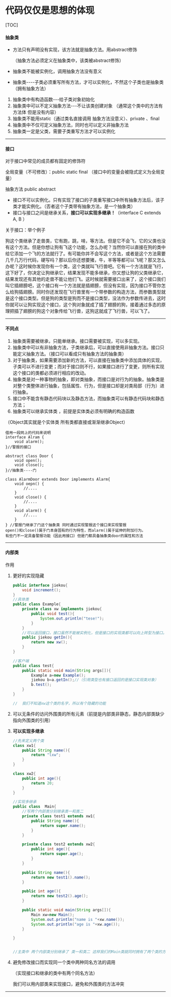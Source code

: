 # 代码仅仅是思想的体现

[TOC]

#### 抽象类

- 方法只有声明没有实现，该方法就是抽象方法。用abstract修饰

  （抽象方法必须定义在抽象类中，该类被abstract修饰）

- 抽象类不能被实例化，调用抽象方法没有意义
- 抽象类----子类必须重写所有方法，才可以实例化，不然这个子类也是抽象类（拥有抽象方法）

1.  抽象类中有构造函数---给子类对象初始化
2. 抽象类中可以不定义抽象方法---不让该类创建对象  （通常这个类中的方法有方法体 但是没有内容）
3. 抽象类不能用static（通过类名直接调用  抽象方法没意义）、private 、final
4.   抽象类中不仅可定义抽象方法，同时也可以定义非抽象方法
5. 抽象类一定是父类，需要子类重写方法才可以实例化

------

#### 接口

对于接口中常见的成员都有固定的修饰符

全局变量（不可修改）：public static final （接口中的变量会被隐式定义为全局变量）

抽象方法 public abstract 

- 接口不可以实例化。只有实现了接口的子类重写接口中所有抽象方法后，该子类才能实例化。（否者这个子类带有抽象方法，是一个抽象类）
- 接口与接口之间是继承关系，**接口可以实现多继承！**（interface C extends A, B ）



关于接口：举个例子

狗这个类继承了走兽类，它有跑，跳，啃，等方法。但是它不会飞，它的父类也没有这个方法。但是你想让狗有飞这个功能，怎么办呢？当然你可以直接在狗的类中给它添加一个飞的方法就行了。有可能你并不会写这个方法，或者是这个方法需要几千几万行代码，硬写吗？那以后你还想要猪，牛，羊等等都可以飞呢？那又怎么办呢？这时候你发现你有一个类，这个类就叫飞行兽吧。它有一个方法就是飞行，这下好了，你决定让狗继承它，结果发现不能多继承，你又想让狗的父类继承它，结果发现还有其他的走兽不能让他们飞。这时候就需要接口出来了，这个接口我们叫它插翅膀吧，这个接口有一个方法就是插翅膀，但没有实现，因为接口不管你怎么给狗插翅膀。同时你还发现在飞行兽里有一个带参数的构造方法，而参数类型就是这个接口类型。但是狗的类型是狗而不是接口类型，没法作为参数传进去，这时你就可以让狗实现这个接口，这个狗对象就成了插了翅膀的狗，接着通过多态的原理把插了翅膀的狗这个对象传给飞行兽，这狗这就成了飞行兽，可以飞了。

------

#### 不同点

1. 抽象类需要被继承，只能单继承。接口需要被实现，可以多实现。
2. 抽象类中可以有非抽象方法，子类继承后，可以直接使用非抽象方法。接口只能定义抽象方法。（接口可以看成只有抽象方法的抽象类）
3. 对于抽象类，如果需要添加新的方法，可以直接在抽象类中添加具体的实现，子类可以不进行变更；而对于接口则不行，如果接口进行了变更，则所有实现这个接口的类都必须进行相应的改动。
4. 抽象类是对一种事物的抽象，即对类抽象，而接口是对行为的抽象。抽象类是对整个类整体进行抽象，包括属性、行为，但是接口却是对类局部（行为）进行抽象。
5. 接口中不能含有静态代码块以及静态方法，而抽象类可以有静态代码块和静态方法；
6. 抽象类可以继承实体类 ，前提是实体类必须有明确的构造函数

（Object其实就是个实体类  所有类都直接或渐渐继承Object）

```
借用一段网上的代码来说明
interface Alram {
    void alarm();
}//警报的接口

abstract class Door {
    void open();
    void close();
}//抽象类----门

class AlarmDoor extends Door implements Alarm{
    void oepn() {
        //....
    }
    void close() {
        //....
    }
    void alarm() {
        //....
    }
} //警报门继承了门这个抽象类 同时通过实现警报这个接口来实现警报
open()和close()属于门本身固有的行为特性，而alarm()属于延伸的附加行为。
有些门不一定具备警报功能（因此用接口）但是门都具备抽象类door的属性和方法
```

------

#### 内部类

作用

1. 更好的实现隐藏

   ```java
   public interface jiekou{
       void increment();
   }
   //具体类
   public class Example{
       private class xw implements jiekou{
           public void test(){
               System.out.println("tese!");
           }
       }
       //可以返回接口，接口虽然不能被实例化，但是接口的实现类都可以向上转型为接口。表面上返回的是接口，其实返回的是接口的实现类。
       public jiekou getIn(){
           return new xw();
       }   
   }
   
   //客户端
   public class test{
       public static void main(String args[]){
           Example a=new Example();
           jiekou b=a.getIn();//（引用类型也有接口返回的是接口实现类对象）
           b.test();
       }
   }
   
   //  我们不知道xw这个类的名字，所以有个隐藏的功能
   ```

   

2. 可以无条件的访问外围类的所有元素（前提是内部类非静态，静态内部类缺少指向外围类的引用）

3. **可以实现多继承**

   ```java
   //先来定义两个类
   class xw1{
       public String name(){
           return "lxw";
       }
   }
   
   class xw2{
       public int age(){
           return 20;
       }
   }
   
   //实现多继承
   public class  Main{
       //写两个内部类分别继承类一和类二
       private class test1 extends xw1{
           public String name(){
               return super.name();
           }
       }
   
       private class test2 extends xw2{
           public int age(){
               return super.age();
           }
       }
   
       public String name(){
           return new test1().name();
       }
   
       public int age(){
           return new test2().age();
       }
   
       public static void main(String args[]){
           Main xw=new Main();
           System.out.println("name is "+xw.name());
           System.out.println("age is "+xw.age());
       }
   
   }
   
   
   //主类中 两个内部类分别继承了 类一和类二 这样我们的Main类就同时拥有了两个类的方法和属性  间接实现了多继承
   ```

   

4. 避免修改接口而实现同一个类中两种同名方法的调用

   （实现接口和继承的类中有两个同名方法）

   我们可以用内部类来实现接口，避免和外围类的方法冲突

------

